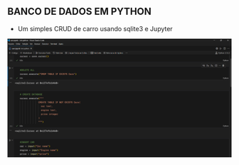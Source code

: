 ## BANCO DE DADOS EM PYTHON

- Um simples CRUD de carro usando sqlite3 e Jupyter

<img src="public/banner.png" />
